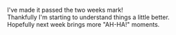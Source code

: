 I've made it passed the two weeks mark!  
Thankfully I'm starting to understand things a little better.  
Hopefully next week brings more "AH-HA!" moments. 
